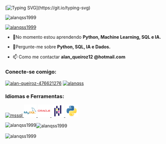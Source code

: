 [![Typing SVG](https://readme-typing-svg.demolab.com?font=Fira+Code&pause=1000&color=4CF727&center=true&vCenter=true&width=435&lines=Ol%C3%A1%2C+eu+sou+Alan+Queiroz!;Bem-Vindo+ao+meu+GitHub!)](https://git.io/typing-svg)


<p align="left"> <img src="https://komarev.com/ghpvc/?username=alanqss1999&label=Profile%20views&color=0e75b6&style=flat" alt="alanqss1999" /> </p>

<p align="left"> <a href="https:/ /github.com/ryo-ma/github-profile-trophy"><img src="https://github-profile-trophy.vercel.app/?username=alanqss1999" alt="alanqss1999" /></a > </p>

- 🌱No momento estou aprendendo **Python, Machine Learning, SQL e IA.**

- 💬Pergunte-me sobre **Python, SQL, IA e Dados.**

- 📫 Como me contactar **alan_queiroz12 @hotmail.com**

<h3 align="left">Conecte-se comigo:</h3>
<p align="left">
<a href="https://linkedin.com/in/alan-queiroz-476621276" target="blank"><img align="center" src="https://raw.githubusercontent.com/rahuldkjain/github-profile-readme-generator/master/src/images/icons/Social/linked-in-alt.svg" alt="alan-queiroz-476621276" height="30" width="40" /></a>
<a href="https://instagram.com/alanqss" target="blank"><img align="center" src="https://raw.githubusercontent.com/rahuldkjain/github-profile-readme-generator /master/src/images/icons/Social/instagram.svg" alt="alanqss" height="30" width="40" /></a> </p>
<h3 align="left">Idiomas e Ferramentas:</h3>
<p align="left"> <a href="https://www.microsoft.com/en-us/sql-server" target="_blank" rel="noreferrer"> <img src="https://www.svgrepo.com/show/303229/microsoft-sql-server-logo.svg" alt="mssql" width="40" height="40"/> </a> <a href="https:/ /www.mysql.com/" target="_blank" rel="noreferrer"> <img src="https://raw.githubusercontent.com/devicons/devicon/master/icons/mysql/mysql-original-wordmark.svg" alt="mysql" width="40" height="40"/> </a> <a href="https://www.oracle.com/" target="_blank" rel="noreferrer"> <img src="https://raw.githubusercontent.com/devicons/devicon/master/icons/oracle/oracle-original.svg" alt="oracle" width="40" height="40"/> </a> <a href="https:// pandas.pydata.org/" target="_blank" rel="noreferrer"> <img src="https://raw.githubusercontent.com/devicons/devicon/2ae2a900d2f041da66e950e4d48052658d850630/icons/pandas/pandas-original.svg" alt ="pandas" width="40" height="40"/> </a> <a href="https://www.python.org" target="_blank" rel="noreferrer"> <img src= "https://raw.githubusercontent.com/devicons/devicon/master/icons/python/python-original.svg" alt="python" width="40" height="40"/> </a> </p>

<p><img align="left" src="https://github-readme-stats.vercel.app/api/top-langs?username=alanqss1999&show_icons=true&locale=en&layout=compact" alt="alanqss1999" /></p>

<p> <img align="center" src="https://github-readme-stats.vercel.app/api?username=alanqss1999&show_icons=true&locale=en" alt="alanqss1999" /></p>

<p><img align="center" src="https://github-readme-streak-stats.herokuapp.com/?user=alanqss1999&" alt="alanqss1999" /></p>
